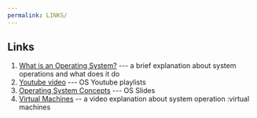 ```yaml
---
permalink: LINKS/
---
```


## Links

1. [What is an Operating System?](https://www.codecademy.com/resources/blog/operating-system/)  --- a brief explanation about system operations and what does it do
2. [Youtube video](https://os.vlsm.org/playlists/) --- OS Youtube playlists
3. [Operating System Concepts](https://www.os-book.com/OS10/slide-dir/) --- OS Slides 
4. [Virtual Machines](https://www.youtube.com/watch?v=daDbY2iDmU0) -- a video explanation about system operation :virtual machines
